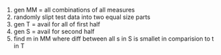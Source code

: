 1. gen MM = all combinations of all measures
2. randomly slipt test data into two equal size parts
3. gen T = avail for all of first half 
4. gen S = avail for second half
5. find m in MM where diff between all s in S is smallet in comparision to t
   in T
